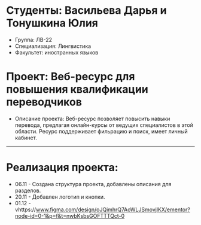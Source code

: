 # Студенты: Васильева Дарья и Тонушкина Юлия
- Группа: ЛВ-22
- Специализация: Лингвистика
- Факультет: иностранных языков
# Проект: Веб-ресурс для повышения квалификации переводчиков
- Описание проекта: Веб-ресурс позволяет повысить навыки перевода, предлагая онлайн-курсы от ведущих специалистов в этой области. Ресурс поддерживает фильрацию и поиск, имеет личный кабинет.
---
# Реализация проекта:
- 06.11 - Создана структура проекта, добавлены описания для разделов.
- 20.11 - Добавлен логотип и кнопки.
- 01.12 - vhttps://www.figma.com/design/oJQimhrQ7AoWLJSmovjlKX/ementor?node-id=0-1&p=f&t=nwbKsbsGOFTTTQct-0